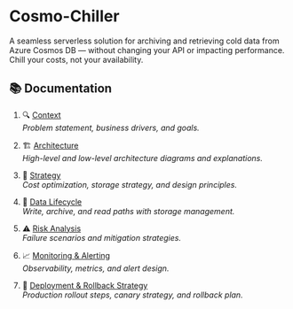 # Cosmo-Chiller
A seamless serverless solution for archiving and retrieving cold data from Azure Cosmos DB — without changing your API or impacting performance. Chill your costs, not your availability.

## 📚 Documentation

1. 🔍 [Context](docs/01_problem_context.md)  
   _Problem statement, business drivers, and goals._

2. 🏗️ [Architecture](architecture/cosmo-chiller-architecture.png)  
   _High-level and low-level architecture diagrams and explanations._

3. 🧠 [Strategy](docs/02_strategy_justification.md)  
   _Cost optimization, storage strategy, and design principles._

4. 🔄 [Data Lifecycle](docs/03_data_lifecycle.md)  
   _Write, archive, and read paths with storage management._

5. ⚠️ [Risk Analysis](docs/04_risk_analysis.md)  
   _Failure scenarios and mitigation strategies._

6. 📈 [Monitoring & Alerting](monitor-alerts/alerts_and_metrics.md)  
   _Observability, metrics, and alert design._

7. 🚀 [Deployment & Rollback Strategy](docs/05_deployment.md)  
   _Production rollout steps, canary strategy, and rollback plan._
